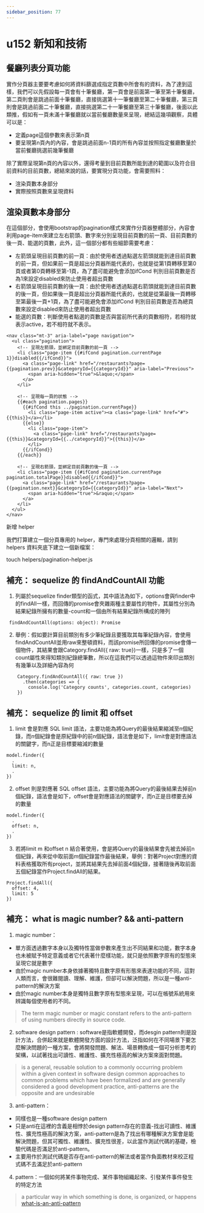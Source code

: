 ```yaml
---
sidebar_position: 77
---
```


# u152 新知和技術



## 餐廳列表分頁功能

實作分頁器主要要考慮如何將資料篩選成指定頁數中所會有的資料，為了達到這樣，我們可以先假設每一頁會有十筆餐廳，第一頁會是前面第一筆至第十筆餐廳，第二頁則會是跳過前面十筆餐廳，直接挑選第十一筆餐廳至第二十筆餐廳，第三頁則會是跳過前面二十筆餐廳，直接挑選第二十一筆餐廳至第三十筆餐廳，後面以此類推，假如有一頁未滿十筆餐廳就以當前餐廳數量來呈現，總結這幾項觀察，具體可以是：
  - 定義page這個參數來表示第n頁
  - 要呈現第n頁內的內容，會是跳過前面n-1頁的所有內容並按照指定餐廳數量於當前餐廳挑選前幾筆餐廳

除了實際呈現第n頁的內容以外，還得考量到目前頁數所能到達的範圍以及符合目前資料的目前頁數，總結來說的話，要實現分頁功能，會需要照料：
  - 渲染頁數本身部分
  - 實際按照頁數來呈現資料

## 渲染頁數本身部分
在這個部分，會使用bootstrap的pagination樣式來實作分頁器整體部分，內容會利用page-item來建立左右箭頭、數字來分別呈現目前頁數的前一頁、目前頁數的後一頁、能選的頁數，此外，這一個部分都有些細節需要考慮：
  - 左箭頭呈現目前頁數的前一頁：由於使用者透過點選左箭頭就能到達目前頁數的前一頁，但如果前一頁是超出分頁器所能代表的，也就是從第1頁轉移至第0頁或者第0頁轉移至第-1頁，為了盡可能避免會添加ifCond 判別目前頁數是否為1來設定disabled來防止使用者超出頁數
  - 右箭頭呈現目前頁數的後一頁：由於使用者透過點選右箭頭就能到達目前頁數的後一頁，但如果後一頁是超出分頁器所能代表的，也就是從第最後一頁轉移至第最後一頁+1頁，為了盡可能避免會添加ifCond 判別目前頁數是否為總頁數來設定disabled來防止使用者超出頁數
  - 能選的頁數：判斷使用者點選的頁數是否與當前所代表的頁數相符，若相符就表示active，若不相符就不表示。
```
<nav class="mt-3" aria-label="page navigation">
  <ul class="pagination">
    <!-- 呈現左箭頭，並綁定目前頁數的前一頁 -->
    <li class="page-item {{#ifCond pagination.currentPage 1}}disabled{{/ifCond}}">
      <a class="page-link" href="/restaurants?page={{pagination.prev}}&categoryId={{categoryId}}" aria-label="Previous">
        <span aria-hidden="true">&laquo;</span>
      </a>
    </li>

    <!-- 呈現每一頁的狀態 -->
    {{#each pagination.pages}}
      {{#ifCond this ../pagination.currentPage}}
        <li class="page-item active"><a class="page-link" href="#">{{this}}</a></li>
      {{else}}
        <li class="page-item">
          <a class="page-link" href="/restaurants?page={{this}}&categoryId={{../categoryId}}">{{this}}</a>
        </li>
      {{/ifCond}}
    {{/each}}

    <!-- 呈現右箭頭，並綁定目前頁數的後一頁 -->
    <li class="page-item {{#ifCond pagination.currentPage pagination.totalPage}}disabled{{/ifCond}}">
      <a class="page-link" href="/restaurants?page={{pagination.next}}&categoryId={{categoryId}}" aria-label="Next">
        <span aria-hidden="true">&raquo;</span>
      </a>
    </li>
  </ul>
</nav>
```

新增 helper

我們打算建立一個分頁專用的 helper，專門來處理分頁相關的邏輯，請到 helpers 資料夾底下建立一個新檔案：

touch helpers/pagination-helper.js

## 補充： sequelize 的 findAndCountAll 功能
1. 列屬於sequelize finder類型的函式，其中語法為如下，options會與finder中的findAll一樣，而回傳的promise會夾雜兩種主要屬性的物件，其屬性分別為結果紀錄所擁有的數量-count和一個由所有結果紀錄所構成的陣列
```
 findAndCountAll(options: object): Promise
```
2. 舉例：假如要計算目前類別有多少筆紀錄且要獲取其每筆紀錄內容，會使用findAndCountAll並用raw來整頓資料，而該promise所回傳的promise會傳一個物件，其結果會跟Category.findAll({ raw: true})一樣，只是多了一個count屬性來得知類別紀錄總筆數，所以在這我們可以透過這物件來印出類別有幾筆以及詳細內容為何
```
    Category.findAndCountAll({ raw: true })
      .then(categories => {
        console.log('Category counts', categories.count, categories)
    })
```

## 補充： sequelize 的 limit 和 offset
1. limit 會是對應 SQL limit 語法，主要功能為將Query的最後結果縮減至n個紀錄，而n個紀錄會是原紀錄中的前n個紀錄，語法會是如下，limit會是對應語法的關鍵字，而n正是目標要縮減的數量
```
model.finder({
  .
  limit: n,
  .
})
```
2. offset 則是對應著 SQL offset 語法，主要功能為將Query的最後結果去掉前n個紀錄，語法會是如下，offset會是對應語法的關鍵字，而n正是目標要去掉的數量
```
model.finder({
  .
  offset: n,
  .
})
```
3. 若將limit m 和offset n 結合著使用，會是將Query的最後結果會先被去掉前n個紀錄，再來從中取前面m個紀錄當作最後結果，舉例：對著Project對應的資料表格獲取所有project，並將其結果先去掉前面4個紀錄，接著隨後再取前面五個紀錄當作Project.findAll的結果。
```
Project.findAll({
  offset: 4,
  limit: 5
})
```


## 補充： what is magic number? && anti-pattern
1. magic number：
  - 單方面透過數字本身以及獨特性當做參數來產生出不同結果和功能，數字本身也未被賦予特定意義或者它代表著什麼樣功能，就只是依照數字原有的型態來呈現它就是數字
  - 由於magic number本身依據著獨特且數字原有形態來表達功能的不同，這對人類而言，會很難閱讀、理解、維護，但卻可以解決問題，所以是一種anti-pattern的解決方案
  - 由於magic number本身是獨特且數字原有型態來呈現，可以在帳號系統用來辨識每個使用者的不同。
> The term magic number or magic constant refers to the anti-pattern of using numbers directly in source code.


2. software design pattern : software是指軟體開發，而desgin pattern則是設計方法，合併起來就是軟體開發方面的設計方法，泛指如何在不同場景下要怎麼解決問題的一種方案，會將開發問題、解法、場景轉換成一個可分析思考的架構，以試著找出可讀性、維護性、擴充性極高的解決方案來面對問題。
> is a general, reusable solution to a commonly occurring problem within a given context in software design
>  common approaches to common problems which have been formalized and are generally considered a good development practice, anti-patterns are the opposite and are undesirable
3. anti-pattern：
  - 同樣也是一種software design pattern
  - 只是anti在這裡的含義是相悖於design pattern存在的意義-找出可讀性、維護性、擴充性極高的解決方案，anti-pattern是為了找出有哪種解決方案會是能解決問題，但其可獨性、維護性、擴充性很差，以此當作測試代碼的基礎，檢驗代碼是否滿足於anti-pattern。
  - 主要用作於測試代碼是否存在anti-pattern的解法或者當作負面教材來校正程式碼不去滿足於anti-pattern

4. pattern：一個如何將某件事物完成、某件事物組織起來、引發某件事件發生的特定方法
> a particular way in which something is done, is organized, or happens
[what-is-an-anti-pattern](https://stackoverflow.com/questions/980601/what-is-an-anti-pattern)
